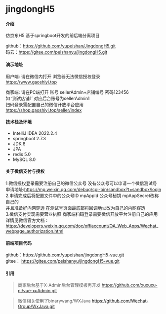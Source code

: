 # jingdongH5

#### 介绍
仿京东H5 基于springboot开发的前后端分离项目

github：https://github.com/yupeishan/JingdongH5.git  
码云：https://gitee.com/peishanyu/jingdongH5.git

#### 演示地址
用户端:
请在微信内打开 浏览器无法微信授权登录  
https://www.gaoshiyi.top

商家端:
请在PC端打开 账号 sellerAdmin+店铺编号 密码123456  
如 ‘测试店铺1’  对应后台账号为sellerAdmin1  
扫码登录需配置自己的微信开放平台应用  
https://shop.gaoshiyi.top/seller/index 

#### 技术栈及环境
- IntelliJ IDEA 2022.2.4
- springboot 2.7.3
- JDK 8
- JPA
- redis 5.0
- MySQL 8.0

#### 关于微信支付与授权
1.微信授权登录需要注册自己的微信公众号 没有公众号可以申请一个微信测试号  
申请地址:https://mp.weixin.qq.com/debug/cgi-bin/sandbox?t=sandbox/login  
2.申请完成后将配置文件中的公众号ID mpAppId 公众号秘钥 mpAppSecret改称自己的  
并且准备好内网穿透  在测试号页面最底部将回调地址改为自己的内网穿透  
3.微信支付实现需要营业执照 商家端扫码登录需要微信开放平台注册自己的应用  
详情见微信官方文档：https://developers.weixin.qq.com/doc/offiaccount/OA_Web_Apps/Wechat_webpage_authorization.html  

#### 前端项目代码
github：https://github.com/yupeishan/jingdongH5-vue.git  
gitee： https://gitee.com/peishanyu/jingdongH5-vue.git  

#### 引用
>商家后台基于X-Admin后台管理模板再开发
>https://github.com/xuxuxu-ni/vue-xuAdmin.git

>微信相关使用了binarywang/WXJava
>https://github.com/Wechat-Group/WxJava.git